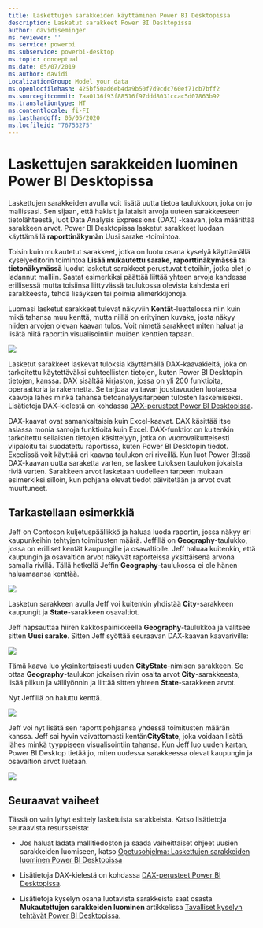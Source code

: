 ```yaml
---
title: Laskettujen sarakkeiden käyttäminen Power BI Desktopissa
description: Lasketut sarakkeet Power BI Desktopissa
author: davidiseminger
ms.reviewer: ''
ms.service: powerbi
ms.subservice: powerbi-desktop
ms.topic: conceptual
ms.date: 05/07/2019
ms.author: davidi
LocalizationGroup: Model your data
ms.openlocfilehash: 425bf50ad6eb4da9b50f7d9cdc760ef71cb7bff2
ms.sourcegitcommit: 7aa0136f93f88516f97ddd8031ccac5d07863b92
ms.translationtype: HT
ms.contentlocale: fi-FI
ms.lasthandoff: 05/05/2020
ms.locfileid: "76753275"
---
```

# <a name="create-calculated-columns-in-power-bi-desktop"></a>Laskettujen sarakkeiden luominen Power BI Desktopissa
Laskettujen sarakkeiden avulla voit lisätä uutta tietoa taulukkoon, joka on jo mallissasi. Sen sijaan, että hakisit ja lataisit arvoja uuteen sarakkeeseen tietolähteestä, luot Data Analysis Expressions (DAX) -kaavan, joka määrittää sarakkeen arvot. Power BI Desktopissa lasketut sarakkeet luodaan käyttämällä **raporttinäkymän** Uusi sarake -toimintoa.

Toisin kuin mukautetut sarakkeet, jotka on luotu osana kyselyä käyttämällä kyselyeditorin toimintoa **Lisää mukautettu sarake**, **raporttinäkymässä** tai **tietonäkymässä** luodut lasketut sarakkeet perustuvat tietoihin, jotka olet jo ladannut malliin. Saatat esimerkiksi päättää liittää yhteen arvoja kahdessa erillisessä mutta toisiinsa liittyvässä taulukossa olevista kahdesta eri sarakkeesta, tehdä lisäyksen tai poimia alimerkkijonoja.

Luomasi lasketut sarakkeet tulevat näkyviin **Kentät**-luettelossa niin kuin mikä tahansa muu kenttä, mutta niillä on erityinen kuvake, josta näkyy niiden arvojen olevan kaavan tulos. Voit nimetä sarakkeet miten haluat ja lisätä niitä raportin visualisointiin muiden kenttien tapaan.

![](media/desktop-calculated-columns/calccolinpbid_fields.png)

Lasketut sarakkeet laskevat tuloksia käyttämällä DAX-kaavakieltä, joka on tarkoitettu käytettäväksi suhteellisten tietojen, kuten Power BI Desktopin tietojen, kanssa. DAX sisältää kirjaston, jossa on yli 200 funktioita, operaattoria ja rakennetta. Se tarjoaa valtavan joustavuuden luotaessa kaavoja lähes minkä tahansa tietoanalyysitarpeen tulosten laskemiseksi. Lisätietoja DAX-kielestä on kohdassa [DAX-perusteet Power BI Desktopissa](desktop-quickstart-learn-dax-basics.md).

DAX-kaavat ovat samankaltaisia kuin Excel-kaavat. DAX käsittää itse asiassa monia samoja funktioita kuin Excel. DAX-funktiot on kuitenkin tarkoitettu sellaisten tietojen käsittelyyn, jotka on vuorovaikutteisesti viipaloitu tai suodatettu raportissa, kuten Power BI Desktopin tiedot. Excelissä voit käyttää eri kaavaa taulukon eri riveillä. Kun luot Power BI:ssä DAX-kaavan uutta saraketta varten, se laskee tuloksen taulukon jokaista riviä varten. Sarakkeen arvot lasketaan uudelleen tarpeen mukaan esimerkiksi silloin, kun pohjana olevat tiedot päivitetään ja arvot ovat muuttuneet.

## <a name="lets-look-at-an-example"></a>Tarkastellaan esimerkkiä
Jeff on Contoson kuljetuspäällikkö ja haluaa luoda raportin, jossa näkyy eri kaupunkeihin tehtyjen toimitusten määrä. Jeffillä on **Geography**-taulukko, jossa on erilliset kentät kaupungille ja osavaltiolle. Jeff haluaa kuitenkin, että kaupungin ja osavaltion arvot näkyvät raporteissa yksittäisenä arvona samalla rivillä. Tällä hetkellä Jeffin **Geography**-taulukossa ei ole hänen haluamaansa kenttää.

![](media/desktop-calculated-columns/calccolinpbid_cityandstatefields.png)

Lasketun sarakkeen avulla Jeff voi kuitenkin yhdistää **City**-sarakkeen kaupungit ja **State**-sarakkeen osavaltiot.

Jeff napsauttaa hiiren kakkospainikkeella **Geography**-taulukkoa ja valitsee sitten **Uusi sarake**. Sitten Jeff syöttää seuraavan DAX-kaavan kaavariville:

![](media/desktop-calculated-columns/calccolinpbid_formula.png)

Tämä kaava luo yksinkertaisesti uuden **CityState**-nimisen sarakkeen. Se ottaa **Geography**-taulukon jokaisen rivin osalta arvot **City**-sarakkeesta, lisää pilkun ja välilyönnin ja liittää sitten yhteen **State**-sarakkeen arvot.

Nyt Jeffillä on haluttu kenttä.

![](media/desktop-calculated-columns/calccolinpbid_citystatefield.png)

Jeff voi nyt lisätä sen raporttipohjaansa yhdessä toimitusten määrän kanssa. Jeff sai hyvin vaivattomasti kentän**CityState**, joka voidaan lisätä lähes minkä tyyppiseen visualisointiin tahansa. Kun Jeff luo uuden kartan, Power BI Desktop tietää jo, miten uudessa sarakkeessa olevat kaupungin ja osavaltion arvot luetaan.

![](media/desktop-calculated-columns/calccolinpbid_citystatemap.png)

## <a name="next-steps"></a>Seuraavat vaiheet
Tässä on vain lyhyt esittely lasketuista sarakkeista. Katso lisätietoja seuraavista resursseista:

* Jos haluat ladata mallitiedoston ja saada vaiheittaiset ohjeet uusien sarakkeiden luomiseen, katso [Opetusohjelma: Laskettujen sarakkeiden luominen Power BI Desktopissa](desktop-tutorial-create-calculated-columns.md)

* Lisätietoja DAX-kielestä on kohdassa [DAX-perusteet Power BI Desktopissa](desktop-quickstart-learn-dax-basics.md).

* Lisätietoja kyselyn osana luotavista sarakkeista saat osasta **Mukautettujen sarakkeiden luominen** artikkelissa [Tavalliset kyselyn tehtävät Power BI Desktopissa.](desktop-common-query-tasks.md)  

